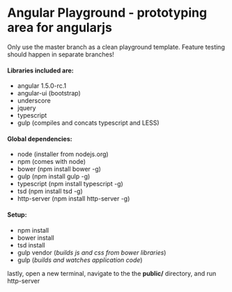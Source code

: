 # Angular Playground - prototyping area for angularjs

Only use the master branch as a clean playground template. Feature testing should happen in separate branches!

#### Libraries included are:
- angular 1.5.0-rc.1
- angular-ui (bootstrap)
- underscore
- jquery
- typescript
- gulp (compiles and concats typescript and LESS)

#### Global dependencies:
- node (installer from nodejs.org)
- npm (comes with node)
- bower (npm install bower -g)
- gulp (npm install gulp -g)
- typescript (npm install typescript -g)
- tsd (npm install tsd -g)
- http-server (npm install http-server -g)

#### Setup:
- npm install
- bower install
- tsd install
- gulp vendor (*builds js and css from bower libraries*)
- gulp (*builds and watches application code*)

lastly, open a new terminal, navigate to the the **public/** directory, and run http-server
